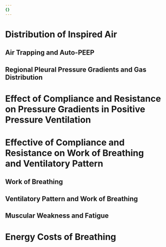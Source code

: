 ```yaml
---
{}
---
```

   
# Distribution of Inspired Air   
## Air Trapping and Auto-PEEP   
## Regional Pleural Pressure Gradients and Gas Distribution   
# Effect of Compliance and Resistance on Pressure Gradients in Positive Pressure Ventilation   
# Effective of Compliance and Resistance on Work of Breathing and Ventilatory Pattern   
## Work of Breathing   
## Ventilatory Pattern and Work of Breathing   
## Muscular Weakness and Fatigue   
# Energy Costs of Breathing